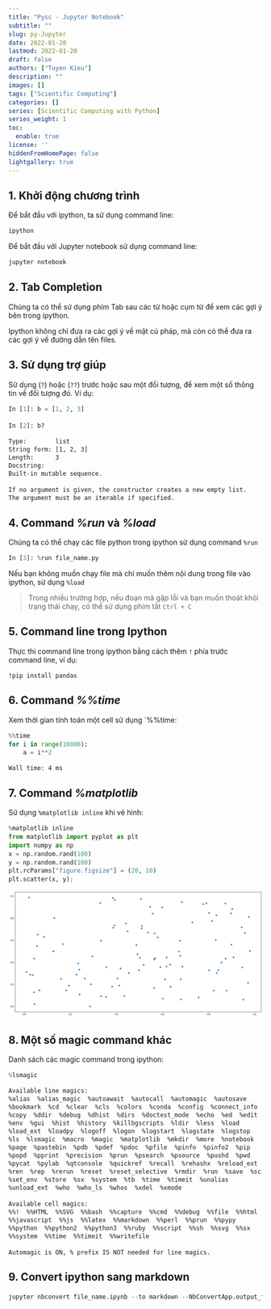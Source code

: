 ```yaml
---
title: "Pysc - Jupyter Notebook"
subtitle: ""
slug: py-Jupyter
date: 2022-01-20
lastmod: 2022-01-20
draft: false
authors: ["Tuyen Kieu"]
description: ""
images: []
tags: ["Scientific Computing"]
categories: []
series: [Scientific Computing with Python]
series_weight: 1
toc:
  enable: true
license: ''  
hiddenFromHomePage: false
lightgallery: true
---
```


<!--more-->

## 1. Khởi động chương trình

Để bắt đầu với ipython, ta sử dụng command line:

```bash
ipython
```

Để bắt đầu với Jupyter notebook sử dụng command line:

```bash
jupyter notebook
```

## 2. Tab Completion

Chúng ta có thể sử dụng phím Tab sau các từ hoặc cụm từ để xem các gợi ý bên trong ipython. 

Ipython không chỉ đưa ra các gợi ý về mặt cú pháp, mà còn có thể đưa ra các gợi ý về đường dẫn tên files.

## 3. Sử dụng trợ giúp

Sử dụng (`?`) hoặc (`??`) trước hoặc sau một đối tượng, để xem một số thông tin về đối tượng đó. Ví dụ:

```python
In [1]: b = [1, 2, 3]

In [2]: b?
```

```
Type:        list
String form: [1, 2, 3]
Length:      3
Docstring:
Built-in mutable sequence.

If no argument is given, the constructor creates a new empty list.
The argument must be an iterable if specified.
```

## 4. Command *%run* và *%load*

Chúng ta có thể chạy các file python trong ipython sử dụng command `%run`

```python
In [3]: %run file_name.py
```

Nếu bạn không muốn chạy file mà chỉ muốn thêm nội dung trong file vào ipython, sử dụng `%load`

> Trong nhiều trường hợp, nếu đoạn mã gặp lỗi và bạn muốn thoát khỏi trạng thái chạy, có thể sử dụng phím tắt `Ctrl + C`

## 5. Command line trong Ipython

Thực thi command line trong ipython bằng cách thêm `!` phía trước command line, ví dụ:

```
!pip install pandas
```

## 6. Command *%%time*

Xem thời gian tính toán một cell sử dụng `%%time:



```python
%%time
for i in range(10000):
    a = i**2
```

    Wall time: 4 ms
    

## 7. Command *%matplotlib*

Sử dụng `%matplotlib inline` khi vẽ hình:


```python
%matplotlib inline
from matplotlib import pyplot as plt
import numpy as np
x = np.random.rand(100)
y = np.random.rand(100)
plt.rcParams["figure.figsize"] = (20, 10)
plt.scatter(x, y);
```


    
![png](./index.vi_4_0.png)
    


## 8. Một số magic command khác

Danh sách các magic command trong ipython:


```python
%lsmagic
```




    Available line magics:
    %alias  %alias_magic  %autoawait  %autocall  %automagic  %autosave  %bookmark  %cd  %clear  %cls  %colors  %conda  %config  %connect_info  %copy  %ddir  %debug  %dhist  %dirs  %doctest_mode  %echo  %ed  %edit  %env  %gui  %hist  %history  %killbgscripts  %ldir  %less  %load  %load_ext  %loadpy  %logoff  %logon  %logstart  %logstate  %logstop  %ls  %lsmagic  %macro  %magic  %matplotlib  %mkdir  %more  %notebook  %page  %pastebin  %pdb  %pdef  %pdoc  %pfile  %pinfo  %pinfo2  %pip  %popd  %pprint  %precision  %prun  %psearch  %psource  %pushd  %pwd  %pycat  %pylab  %qtconsole  %quickref  %recall  %rehashx  %reload_ext  %ren  %rep  %rerun  %reset  %reset_selective  %rmdir  %run  %save  %sc  %set_env  %store  %sx  %system  %tb  %time  %timeit  %unalias  %unload_ext  %who  %who_ls  %whos  %xdel  %xmode
    
    Available cell magics:
    %%!  %%HTML  %%SVG  %%bash  %%capture  %%cmd  %%debug  %%file  %%html  %%javascript  %%js  %%latex  %%markdown  %%perl  %%prun  %%pypy  %%python  %%python2  %%python3  %%ruby  %%script  %%sh  %%svg  %%sx  %%system  %%time  %%timeit  %%writefile
    
    Automagic is ON, % prefix IS NOT needed for line magics.



## 9. Convert ipython sang markdown

```python
jupyter nbconvert file_name.ipynb --to markdown --NbConvertApp.output_files_dir=.
```
